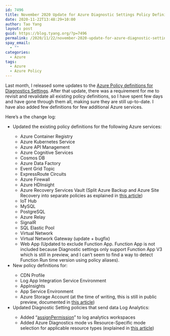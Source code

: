 ```yaml
---
id: 7496
title: November 2020 Update for Azure Diagnostic Settings Policy Definitions
date: 2020-11-22T13:48:29+10:00
author: Tao Yang
layout: post
guid: https://blog.tyang.org/?p=7496
permalink: /2020/11/22/november-2020-update-for-azure-diagnostic-settings-policy-definitions/
spay_email:
  - ""
categories:
  - Azure
tags:
  - Azure
  - Azure Policy
---
```

Last month, I released some updates to the <a href="https://github.com/tyconsulting/azurepolicy/tree/master/policy-definitions/resource-diagnostics-settings">Azure Policy definitions for Diagnostics Settings</a>. After that update, there was a requirement for me to revisit and revalidate all existing policy definitions, so I have spent few days and have gone through them all, making sure they are still up-to-date. I have also added few definitions for few additional Azure services.

Here’s a the change log:

<ul>
    <li>Updated the existing policy definitions for the following Azure services:</li>
<ul>
    <li>Azure Container Registry</li>
    <li>Azure Kubernetes Service</li>
    <li>Azure API Management</li>
    <li>Azure Cognitive Services</li>
    <li>Cosmos DB</li>
    <li>Azure Data Factory</li>
    <li>Event Grid Topic</li>
    <li>ExpressRoute Circuits</li>
    <li>Azure Firewall</li>
    <li>Azure HDInsight</li>
    <li>Azure Recovery Services Vault (Split Azure Backup and Azure Site Recovery into separate policies as explained in <a href="https://docs.microsoft.com/en-us/azure/backup/backup-azure-diagnostic-events?WT.mc_id=DOP-MVP-5000997">this article</a>)</li>
    <li>IoT Hub</li>
    <li>MySQL</li>
    <li>PostgreSQL</li>
    <li>Azure Relay</li>
    <li>SignalR</li>
    <li>SQL Elastic Pool</li>
    <li>Virtual Network</li>
    <li>Virtual Network Gateway (update + bugfix)</li>
    <li>Web App (Updated to exclude Function App. Function App is not included because Diagnostic settings only support Function App V3 which is still in preview, and I can’t seem to find a way to detect Function Run time version using policy aliases).</li>
</ul>
    <li>New policy definitions for:</li>
<ul>
    <li>CDN Profile</li>
    <li>Log App Integration Service Environment</li>
    <li>AppInsights</li>
    <li>App Service Environment</li>
    <li>Azure Storage Account (at the time of writing, this is still in public preview, documented in <a href="https://docs.microsoft.com/en-us/azure/azure-monitor/insights/storage-insights-overview?WT.mc_id=DOP-MVP-5000997">this article</a>)</li>
</ul>
    <li>Updated Diagnostic Setting policies that send data Log Analytics:</li>
<ul>
    <li>Added “<a href="https://docs.microsoft.com/en-us/azure/governance/policy/concepts/definition-structure#parameter-properties?WT.mc_id=DOP-MVP-5000997">assignPermission</a>” to log analytics workspaces</li>
    <li>Added Azure Diagnostics mode vs Resource-Specific mode selection for applicable resource types (explained in <a href="https://docs.microsoft.com/en-us/azure/azure-monitor/reference/tables/azurediagnostics?WT.mc_id=DOP-MVP-5000997">this article</a>)</li>
</ul>
</ul>